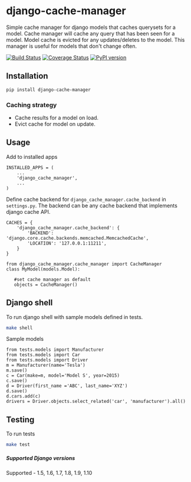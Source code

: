 django-cache-manager
=====================

Simple cache manager for django models that caches querysets for a model. Cache manager will cache any query that has been seen for a model. Model cache is evicted for any updates/deletes to the model. This manager is useful for models that don't change often.

[![Build Status](https://travis-ci.org/vijaykatam/django-cache-manager.svg?branch=master)](https://travis-ci.org/vijaykatam/django-cache-manager)
[![Coverage Status](https://img.shields.io/coveralls/vijaykatam/django-cache-manager.svg)](https://coveralls.io/r/vijaykatam/django-cache-manager)
[![PyPI version](https://badge.fury.io/py/django-cache-manager.svg)](https://badge.fury.io/py/django-cache-manager)

## Installation

```sh
pip install django-cache-manager
```

### Caching strategy
* Cache results for a model on load.
* Evict cache for model on update.


## Usage

Add to installed apps
```
INSTALLED_APPS = (
    ...
    'django_cache_manager',
    ...
)
```
Define cache backend for `django_cache_manager.cache_backend` in `settings.py`. The backend can be any cache backend
that implements django cache API.

```
CACHES = {
    'django_cache_manager.cache_backend': {
        'BACKEND': 'django.core.cache.backends.memcached.MemcachedCache',
        'LOCATION': '127.0.0.1:11211',
    }
}
```

```
from django_cache_manager.cache_manager import CacheManager
class MyModel(models.Model):

   #set cache manager as default
   objects = CacheManager()

```


## Django shell
To run django shell with sample models defined in tests.
```sh
make shell
```
Sample models
```
from tests.models import Manufacturer
from tests.models import Car
from tests.models import Driver
m = Manufacturer(name='Tesla')
m.save()
c = Car(make=m, model='Model S', year=2015)
c.save()
d = Driver(first_name ='ABC', last_name='XYZ')
d.save()
d.cars.add(c)
drivers = Driver.objects.select_related('car', 'manufacturer').all()
```

## Testing

To run tests

```sh
make test
```

##### Supported Django versions
Supported - 1.5, 1.6, 1.7, 1.8, 1.9, 1.10





